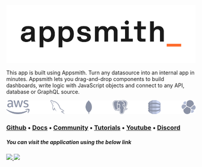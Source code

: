 ![](https://raw.githubusercontent.com/appsmithorg/appsmith/release/static/appsmith_logo_primary.png)

This app is built using Appsmith. Turn any datasource into an internal app in minutes. Appsmith lets you drag-and-drop components to build dashboards, write logic with JavaScript objects and connect to any API, database or GraphQL source.

![](https://raw.githubusercontent.com/appsmithorg/appsmith/release/static/images/integrations.png)

### [Github](https://github.com/appsmithorg/appsmith) • [Docs](https://docs.appsmith.com/?utm_source=github&utm_medium=social&utm_content=appsmith_docs&utm_campaign=null&utm_term=appsmith_docs) • [Community](https://community.appsmith.com/) • [Tutorials](https://github.com/appsmithorg/appsmith/tree/update/readme#tutorials) • [Youtube](https://www.youtube.com/appsmith) • [Discord](https://discord.gg/rBTTVJp)

##### You can visit the application using the below link

###### [![](https://s3.us-east-2.amazonaws.com/assets.appsmith.com/git-sync/Buttons.svg) ](http://ec2-3-108-64-217.ap-south-1.compute.amazonaws.com/applications/61b832169c849c5667846d86/pages/61b832169c849c5667846d89) [![](https://s3.us-east-2.amazonaws.com/assets.appsmith.com/git-sync/Buttons2.svg)](http://ec2-3-108-64-217.ap-south-1.compute.amazonaws.com/applications/61b832169c849c5667846d86/pages/61b832169c849c5667846d89/edit)